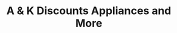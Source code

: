 ---
title: "A & K Discounts Appliances and More"
url: /lexington/a-and-k-discounts-appliances-and-more/
shop: appliance
---